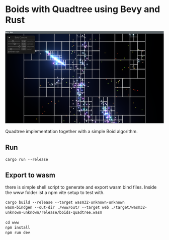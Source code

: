 
# Boids with Quadtree using Bevy and Rust

![(screenshot)](./docs/screen.png)

Quadtree implementation together with a simple Boid algorithm.


## Run

```
cargo run --release
```

## Export to wasm

there is simple shell script to generate and export wasm bind files. Inside the www folder ist a npm vite setup to test with.

```
cargo build --release --target wasm32-unknown-unknown
wasm-bindgen --out-dir ./www/out/ --target web ./target/wasm32-unknown-unknown/release/boids-quadtree.wasm

cd www
npm install
npm run dev
```

